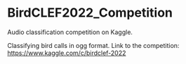 # BirdCLEF2022_Competition
Audio classification competition on Kaggle.

Classifying bird calls in ogg format. Link to the competition:
https://www.kaggle.com/c/birdclef-2022
